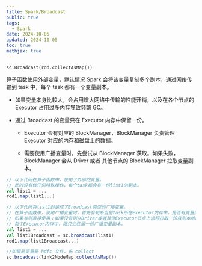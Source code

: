 ```yaml
---
title: Spark/Broadcast
public: true
tags:
  - Spark
date: 2024-10-05
updated: 2024-10-05
toc: true
mathjax: true
---
```


`sc.Broadcast(rdd.collectAsMap())`

算子函数使用外部变量，默认情况 Spark 会将该变量复制多个副本，通过网络传输到 task 中，每个 task 都有一个变量副本。

  + 如果变量本身比较大，会占用增大网络中传输的性能开销，以及在各个节点的 Executor 占用过多内存导致频繁 GC。

  + 通过 Broadcast 的变量只在 Executor 内存中保留一份。
    + Executor 会有对应的 BlockManager，BlockManager 负责管理 Executor 对应的内存和磁盘上的数据。

    + 需要使用广播变量时，先尝试从 BlockManager 获取。如果失败， BlockManager 会从 Driver 或者 其他节点的 BlockManager 拉取变量副本。

```scala
// 以下代码在算子函数中，使用了外部的变量。
// 此时没有做任何特殊操作，每个task都会有一份list1的副本。
val list1 = ...
rdd1.map(list1...)

// 以下代码将list1封装成了Broadcast类型的广播变量。
// 在算子函数中，使用广播变量时，首先会判断当前task所在Executor内存中，是否有变量副本。
// 如果有则直接使用；如果没有则从Driver或者其他Executor节点上远程拉取一份放到本地Executor内存中。
// 每个Executor内存中，就只会驻留一份广播变量副本。
val list1 = ...
val list1Broadcast = sc.broadcast(list1)
rdd1.map(list1Broadcast...)

//如果是变量是 hdfs 文件，先 collect
sc.broadcast(link2NodeMap.collectAsMap())
```
